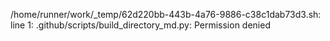 /home/runner/work/_temp/62d220bb-443b-4a76-9886-c38c1dab73d3.sh: line 1: .github/scripts/build_directory_md.py: Permission denied
